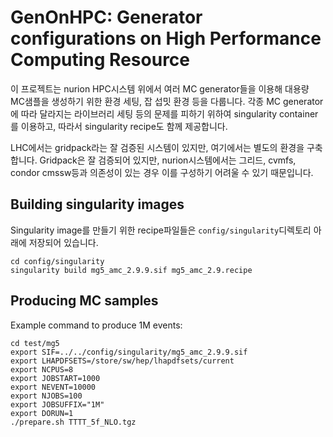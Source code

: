 # GenOnHPC: Generator configurations on High Performance Computing Resource
이 프로젝트는 nurion HPC시스템 위에서 여러 MC generator들을 이용해 대용량 MC샘플을 생성하기 위한 환경 세팅, 잡 섭밋 환경 등을 다룹니다.
각종 MC generator에 따라 달라지는 라이브러리 세팅 등의 문제를 피하기 위하여 singularity container를 이용하고, 따라서 singularity recipe도 함께 제공합니다.

LHC에서는 gridpack라는 잘 검증된 시스템이 있지만, 여기에서는 별도의 환경을 구축합니다. Gridpack은 잘 검증되어 있지만, nurion시스템에서는 그리드, cvmfs, condor cmssw등과 의존성이 있는 경우 이를 구성하기 어려울 수 있기 때문입니다.

## Building singularity images
Singularity image를 만들기 위한 recipe파일들은 `config/singularity`디렉토리 아래에 저장되어 있습니다.
```
cd config/singularity
singularity build mg5_amc_2.9.9.sif mg5_amc_2.9.recipe
```

## Producing MC samples

Example command to produce 1M events:
```
cd test/mg5
export SIF=../../config/singularity/mg5_amc_2.9.9.sif
export LHAPDFSETS=/store/sw/hep/lhapdfsets/current
export NCPUS=8
export JOBSTART=1000
export NEVENT=10000
export NJOBS=100
export JOBSUFFIX="1M"
export DORUN=1
./prepare.sh TTTT_5f_NLO.tgz
```
